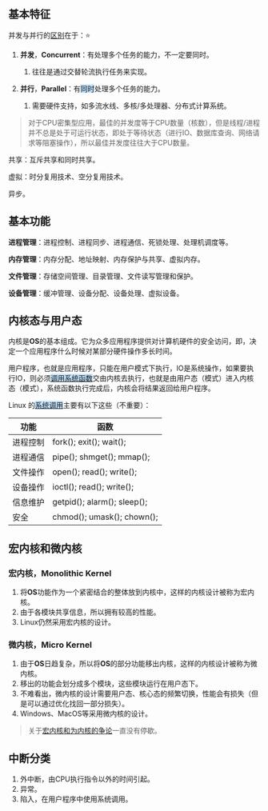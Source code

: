 ## 基本特征

并发与并行的[区别](https://www.zhihu.com/question/33515481)在于：⭐

1. **并发**，**Concurrent**：有处理多个任务的能力，不一定要同时。
   1. 往往是通过交替轮流执行任务来实现。

2. **并行**，**Parallel**：有<span style=background:#c2e2ff>同时</span>处理多个任务的能力。
   1. 需要硬件支持，如多流水线、多核/多处理器、分布式计算系统。


> 对于CPU密集型应用，最佳的并发度等于CPU数量（核数），但是线程/进程并不总是处于可运行状态，即处于等待状态（进行IO、数据库查询、网络请求等阻塞操作），所以最佳并发度往往大于CPU数量。

共享：互斥共享和同时共享。

虚拟：时分复用技术、空分复用技术。

异步。



## 基本功能

**进程管理**：进程控制、进程同步、进程通信、死锁处理、处理机调度等。

**内存管理**：内存分配、地址映射、内存保护与共享、虚拟内存。

**文件管理**：存储空间管理、目录管理、文件读写管理和保护。

**设备管理**：缓冲管理、设备分配、设备处理、虚拟设备。



## 内核态与用户态

内核是**OS**的基本组成。它为众多应用程序提供对计算机硬件的安全访问，即，决定一个应用程序什么时候对某部分硬件操作多长时间。

用户程序，也就是应用程序，只能在用户模式下执行，IO是系统操作，如果要执行IO，则必须<span style=background:#c2e2ff><u>调用系统函数</u></span>交由内核去执行，也就是由用户态（模式）进入内核态（模式），系统函数执行完成后，内核会将结果返回给用户程序。

Linux 的<u><span style=background:#c2e2ff>系统调用</span></u>主要有以下这些（不重要）：

| **功能** | **函数**                    |
| -------- | --------------------------- |
| 进程控制 | fork(); exit(); wait();     |
| 进程通信 | pipe(); shmget(); mmap();   |
| 文件操作 | open(); read(); write();    |
| 设备操作 | ioctl(); read(); write();   |
| 信息维护 | getpid(); alarm(); sleep(); |
| 安全     | chmod(); umask(); chown();  |



## 宏内核和微内核

### 宏内核，Monolithic Kernel

1. 将**OS**功能作为一个紧密结合的整体放到内核中，这样的内核设计被称为宏内核。
2. 由于各模块共享信息，所以拥有较高的性能。
3. Linux仍然采用宏内核的设计。

### 微内核，Micro Kernel

1. 由于**OS**日趋复杂，所以将**OS**的部分功能移出内核，这样的内核设计被称为微内核。
2. 移出的功能会划分成多个模块，这些模块运行在用户态下。
3. 不难看出，微内核的设计需要用户态、核心态的频繁切换，性能会有损失（但是可以通过优化找回一部分损失）。
4. Windows、MacOS等采用微内核的设计。

> 关于[宏内核和为内核的争论](https://www.zhihu.com/question/20314255)一直没有停歇。



## 中断分类

1. 外中断，由CPU执行指令以外的时间引起。
2. 异常。
3. 陷入，在用户程序中使用系统调用。